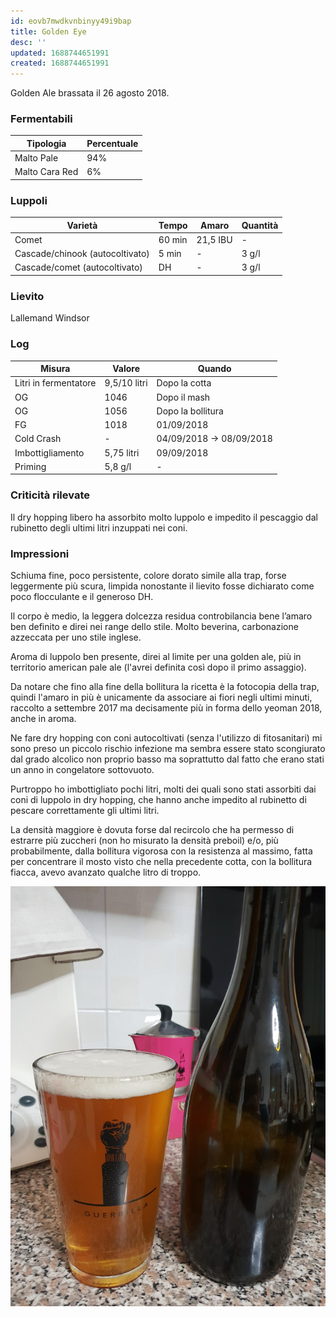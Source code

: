 ```yaml
---
id: eovb7mwdkvnbinyy49i9bap
title: Golden Eye
desc: ''
updated: 1688744651991
created: 1688744651991
---
```

Golden Ale brassata il 26 agosto 2018.

### Fermentabili
| Tipologia      | Percentuale |
|----------------|-------------|
| Malto Pale     | 94%         |
| Malto Cara Red | 6%          |

### Luppoli
| Varietà                         | Tempo  | Amaro    | Quantità |
|---------------------------------|--------|----------|----------|
| Comet                           | 60 min | 21,5 IBU | -        |
| Cascade/chinook (autocoltivato) | 5 min  | -        | 3 g/l    |
| Cascade/comet (autocoltivato)   | DH     | -        | 3 g/l    |

### Lievito
Lallemand Windsor

### Log
| Misura                | Valore       | Quando                   |
|-----------------------|--------------|--------------------------|
| Litri in fermentatore | 9,5/10 litri | Dopo la cotta            |
| OG                    | 1046         | Dopo il mash             |
| OG                    | 1056         | Dopo la bollitura        |
| FG                    | 1018         | 01/09/2018               |
| Cold Crash            | -            | 04/09/2018 -> 08/09/2018 |
| Imbottigliamento      | 5,75 litri   | 09/09/2018               |
| Priming               | 5,8 g/l      | -                        |

### Criticità rilevate
Il dry hopping libero ha assorbito molto luppolo e impedito il pescaggio dal rubinetto degli ultimi litri inzuppati nei coni.

### Impressioni
Schiuma fine, poco persistente, colore dorato simile alla trap, forse leggermente più scura, limpida nonostante il lievito fosse dichiarato come poco flocculante e il generoso DH.

Il corpo è medio, la leggera dolcezza residua controbilancia bene l’amaro ben definito e direi nei range dello stile. Molto beverina, carbonazione azzeccata per uno stile inglese.

Aroma di luppolo ben presente, direi al limite per una golden ale, più in territorio american pale ale (l'avrei definita così dopo il primo assaggio). 

Da notare che fino alla fine della bollitura la ricetta è la fotocopia della trap, quindi l'amaro in più è unicamente da associare ai fiori negli ultimi minuti, raccolto a settembre 2017 ma decisamente più in forma dello yeoman 2018, anche in aroma.

Ne fare dry hopping con coni autocoltivati (senza l'utilizzo di fitosanitari) mi sono preso un piccolo rischio infezione ma sembra essere stato scongiurato dal grado alcolico non proprio basso ma soprattutto dal fatto che erano stati un anno in congelatore sottovuoto.

Purtroppo ho imbottigliato pochi litri, molti dei quali sono stati assorbiti dai coni di luppolo in dry hopping, che hanno anche impedito al rubinetto di pescare correttamente gli ultimi litri.

La densità maggiore è dovuta forse dal recircolo che ha permesso di estrarre più zuccheri (non ho misurato la densità preboil) e/o, più probabilmente, dalla bollitura vigorosa con la resistenza al massimo, fatta per concentrare il mosto visto che nella precedente cotta, con la bollitura fiacca, avevo avanzato qualche litro di troppo.

![goldenEye](./assets/images/goldenEye.jpg)


